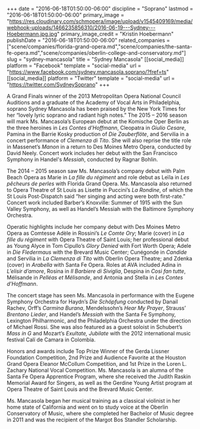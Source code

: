 +++
date = "2016-06-18T01:50:00-06:00"
discipline = "Soprano"
lastmod = "2016-06-18T01:50:00-06:00"
primary_image = "https://res.cloudinary.com/schmopera/image/upload/v1545409169/media/webhook-uploads/1466235856310/2016-06-19---Sydney---Hoebermann.jpg.jpg"
primary_image_credit = "Kristin Hoebermann"
publishDate = "2016-06-18T01:50:00-06:00"
related_companies = ["scene/companies/florida-grand-opera.md","scene/companies/the-santa-fe-opera.md","scene/companies/oberlin-college-and-conservatory.md"]
slug = "sydney-mancasola"
title = "Sydney Mancasola"
[[social_media]]
platform = "Facebook"
template = "social-media"
url = "https://www.facebook.com/sydney.mancasola.soprano/?fref=ts"
[[social_media]]
platform = "Twitter"
template = "social-media"
url = "https://twitter.com/SydneySoprano"
+++

A Grand Finals winner of the 2013 Metropolitan Opera National Council Auditions and a graduate of the Academy of Vocal Arts in Philadelphia, soprano Sydney Mancasola has been praised by the New York Times for her “lovely lyric soprano and radiant high notes.” The 2015 – 2016 season will mark Ms. Mancasola’s European debut at the Komische Oper Berlin as the three heroines in *Les Contes d’Hoffmann*, Cleopatra in *Giulio Cesare*, Pamina in the Barrie Kosky production of *Die Zauberflöte*, and Servilia in a concert performance of *Clemenza di Tito*. She will also reprise the title role in Massenet’s *Manon* in a return to Des Moines Metro Opera, conducted by David Neely. Concert work includes her debut with the San Francisco Symphony in Handel's *Messiah*, conducted by Ragnar Bohlin.

The 2014 – 2015 season saw Ms. Mancasola’s company debut with Palm Beach Opera as Marie in *La fille du régiment* and role debut as Leïla in *Les pêcheurs de perles* with Florida Grand Opera. Ms. Mancasola also returned to Opera Theatre of St Louis as Lisette in Puccini’s *La Rondine*, of which the St Louis Post-Dispatch said “her singing and acting were both first-rate.”  Concert work included Barber’s Knoxville: Summer of 1915 with the Sun Valley Symphony, as well as Handel’s Messiah with the Baltimore Symphony Orchestra.

Operatic highlights include her company debut with Des Moines Metro Opera as Comtesse Adèle in Rossini’s *Le Comte Ory*; Marie (cover) in *La fille du régiment* with Opera Theatre of Saint Louis; her professional debut as Young Alyce in Tom Cipullo’s *Glory Denied* with Fort Worth Opera; Adele in *Die Fledermaus* with the Brevard Music Center; Cunégonde in *Candide* and Servilia in *La Clemenza di Tito* with Oberlin Opera Theatre; and Zdenka (cover) in *Arabella* with Santa Fe Opera. Roles at AVA included Adina in *L’elisir d’amore*, Rosina in *Il Barbiere di Siviglia*, Despina in *Così fan tutte*, Mélisande in *Pelléas et Mélisande*, and Antonia and Stella in *Les Contes d’Hoffmann*.

The concert stage has seen Ms. Mancasola in performance with the Eugene Symphony Orchestra for Haydn’s *Die Schöpfung* conducted by Danail Rachev, Orff’s *Carmina Burana*, Mendelssohn’s *Hear My Prayer*, Strauss’ *Brentano Lieder*, and Handel’s *Messiah* with the Santa Fe Symphony, Lexington Philharmonic, and the Philadelphia Orchestra under the direction of Michael Rossi. She was also featured as a guest soloist in Schubert’s *Mass in G* and Mozart’s *Exultate, Jubilate* with the 2012 international music festival Calí de Camara in Colombia.

Honors and awards include Top Prize Winner of the Gerda Lissner Foundation Competition, 2nd Prize and Audience Favorite at the Houston Grand Opera Eleanor McCollum Competition, and 1st Prize in the Loren L. Zachary National Vocal Competition. Ms. Mancasola is an alumna of the Santa Fe Opera Apprentice Program, where she received the Judith Raskin Memorial Award for Singers, as well as the Gerdine Young Artist program at Opera Theatre of Saint Louis and the Brevard Music Center.

Ms. Mancasola began her musical training as a classical violinist in her home state of California and went on to study voice at the Oberlin Conservatory of Music, where she completed her Bachelor of Music degree in 2011 and was the recipient of the Margot Bos Standler Scholarship. 
